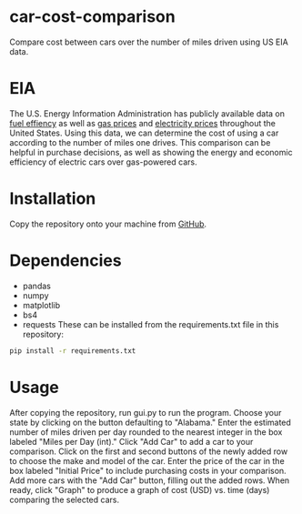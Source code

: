 # car-cost-comparison
Compare cost between cars over the number of miles driven using US EIA data.

# EIA
The U.S. Energy Information Administration has publicly available data on [fuel effiency](https://www.fueleconomy.gov/feg/findacar.shtml) as well as [gas prices](https://www.eia.gov/petroleum/gasdiesel/) and [electricity prices](https://www.eia.gov/electricity/monthly/epm_table_grapher.php?t=epmt_5_06_b) throughout the United States. Using this data, we can determine the cost of using a car according to the number of miles one drives. This comparison can be helpful in purchase decisions, as well as showing the energy and economic efficiency of electric cars over gas-powered cars.

# Installation
Copy the repository onto your machine from [GitHub](https://github.com/Ajstros/car-cost-comparison).

# Dependencies
- pandas
- numpy
- matplotlib
- bs4
- requests
These can be installed from the requirements.txt file in this repository:
```sh
pip install -r requirements.txt
```

# Usage
After copying the repository, run gui.py to run the program. Choose your state by clicking on the button defaulting to "Alabama."  Enter the estimated number of miles driven per day rounded to the nearest integer in the box labeled "Miles per Day (int)." Click "Add Car" to add a car to your comparison. Click on the first and second buttons of the newly added row to choose the make and model of the car. Enter the price of the car in the box labeled "Initial Price" to include purchasing costs in your comparison. Add more cars with the "Add Car" button, filling out the added rows. When ready, click "Graph" to produce a graph of cost (USD) vs. time (days) comparing the selected cars.